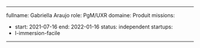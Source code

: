 
---
fullname: Gabriella Araujo
role: PgM/UXR
domaine: Produit
missions:
  - start: 2021-07-16
    end: 2022-01-16
    status: independent
startups:
  - l-immersion-facile
---

